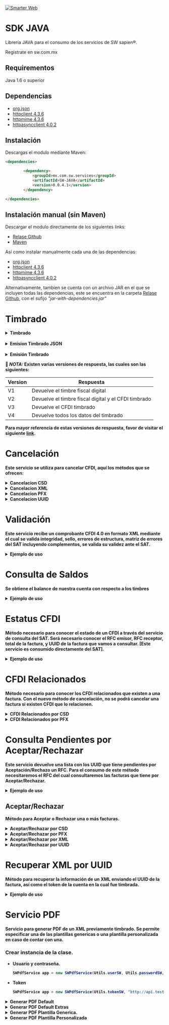 [![Smarter Web](https://sw.com.mx/hubfs/Webpage/logo-swsapien.svg)](http://sw.com.mx/)

# SDK JAVA #

Librería JAVA para el consumo de los servicios de SW sapien®.

Registrate en sw.com.mx

## Requirementos ##

Java 1.6 o superior

## Dependencias ##
* [org.json](http://www.json.org/java)
* [httpclient 4.3.6](http://hc.apache.org/downloads.cgi)
* [httpmime 4.3.6](http://hc.apache.org/downloads.cgi)
* [httpasyncclient 4.0.2](http://hc.apache.org/downloads.cgi)


## Instalación ##

Descargas el modulo mediante Maven:
	
```html
<dependencies>

        <dependency>
            <groupId>mx.com.sw.services</groupId>
            <artifactId>SW-JAVA</artifactId>
            <version>0.0.4.1</version>
        </dependency>

</dependencies>
```
## Instalación manual (sin Maven) ##
Descargar el modulo directamente de los siguientes links:

* [Relase Github](https://github.com/lunasoft/sw-sdk-java/releases)
* [Maven](https://oss.sonatype.org/service/local/artifact/maven/redirect?r=releases&g=mx.com.sw.services&a=SW-JAVA&v=0.0.3.4&e=jar)

Así como instalar manualmente cada una de las dependencias:
* [org.json](http://www.json.org/java)
* [httpclient 4.3.6](http://hc.apache.org/downloads.cgi)
* [httpmime 4.3.6](http://hc.apache.org/downloads.cgi)
* [httpasyncclient 4.0.2](http://hc.apache.org/downloads.cgi)

Alternativamente, tambien se cuenta con un archivo JAR en el que se incluyen todas las dependencias, este se encuentra en la carpeta [Relase Github](https://github.com/lunasoft/sw-sdk-java/releases),  con el sufijo _"jar-with-dependencies.jar"_


# Timbrado #
<details>
<summary><b>Timbrado</b></summary>
Métodos mediante los cuales se envía un XML previamente sellado.
<details><summary><b>Timbrado CFDI V1</b></summary>
    
<br>El método **TimbrarV1** recibe el contenido de un **XML** ya emitido (sellado) en formato **String**  o tambien puede ser en **Base64**, posteriormente si la factura y el token son correctos devuelve el complemento timbre en un string (**TFD**), en caso contrario lanza una excepción.

**Timbrar XML en formato string utilizando usuario y contraseña**
```java
try {
    //Es preferible inicializar el objeto con el usuario y password de nuestra cuenta, en caso contrario se puede incluir solamente el token de acceso
    //Se especifica el base path, esto para consumir el API de pruebas o productivo
    SWStampService sdk = new SWStampService(Utils.userSW, Utils.passwordSW, Utils.urlSW);
    //Se inicializa un objeto response, que obtendrá la respuesta del API
    SuccessV1Response response = null;
    //Se asigna el resultado de la respuesta a dicho objeto
    //Se ejecuta el método "Stamp", que timbrara nuestro comprobante posteriormente sellado, así como la versión del servicio de timbrado,
    //puede ver más de estas versiones en el apartado "Versiones de timbrado"
    response = (SuccessV1Response) sdk.Stamp(stringXML, "v1");
    //El objeto response tendrá así los atributos:
    // Status: estado de la petición procesada, puede ser: "success", "fail", "error"
    // HttpStatusCode: Código  de respuesta HTTP del servidor: eg. 200, 400, 500
    // Data: Cuerpo de la respuesta que arroja el servidor
    //En este caso arrojará el complemento timbre: {"tfd":"<Complemento>"}
    System.out.println(response.Status);
    System.out.println(response.HttpStatusCode);
    System.out.println(response.tfd);
} catch (Exception e) {
    System.out.println(e.getMessage());
}
```

**Timbrar XML en formato string utilizando token**

```java
try {
    //Es preferible inicializar el objeto con el usuario y password de nuestra cuenta, en caso contrario se puede incluir solamente el token de acceso
    //Se especifica el base path, esto para consumir el API de pruebas o productivo
    SWStampService sdk = new SWStampService("T2lYQ0t4L0R....", "http://services.test.sw.com.mx");
    //Se inicializa un objeto response, que obtendrá la respuesta del API
    SuccessV1Response response = null;
    //Se asigna el resultado de la respuesta a dicho objeto
    //Se ejecuta el método "Stamp", que timbrara nuestro comprobante posteriormente sellado, así como la versión del servicio de timbrado,
    //puede ver más de estas versiones en el apartado "Versiones de timbrado"
    response = (SuccessV1Response) sdk.Stamp(stringXML, "v1");
    //El objeto response tendrá así los atributos:
    // Status: estado de la petición procesada, puede ser:  "success", "fail", "error"
    // HttpStatusCode: Código  de respuesta HTTP del servidor: eg. 200, 400, 500
    // Data: Cuerpo de la respuesta que arroja el servidor
    //En este caso arrojará el complemento timbre: {"tfd":"<Complemento>"}
    System.out.println(response.Status);
    System.out.println(response.HttpStatusCode);
    System.out.println(response.tfd);
} catch (Exception e) {
    System.out.println(e.getMessage());
}
```
</details>


<details>
<summary>
Timbrado CFDI V2
</summary>
<br>TimbrarV2 Recibe el contenido de un XML ya emitido (sellado) en formato String , posteriormente si la factura y el token son correctos devuelve el CFDI ya timbrado, en caso contrario lanza una excepción.

**Timbrar XML en formato string utilizando usuario y contraseña**
```java
try {
    //Es preferible inicializar el objeto con el usuario y password de nuestra cuenta, en caso contrario se puede incluir solamente el token de acceso
    //Se especifica el base path, esto para consumir el API de pruebas o productivo
    SWStampService sdk = new SWStampService(Utils.userSW, Utils.passwordSW, Utils.urlSW);
    //Se inicializa un objeto response, que obtendrá la respuesta del API
    SuccessV2Response response = null;
    //Se asigna el resultado de la respuesta a dicho objeto
    //Se ejecuta el método "Stamp", que timbrara nuestro comprobante posteriormente sellado, así como la versión del servicio de timbrado,
    //puede ver más de estas versiones en el apartado "Versiones de timbrado"
    response = (SuccessV2Response) sdk.Stamp(stringXML, "v2");
    //El objeto response tendrá así los atributos:
    // Status: estado de la petición procesada, puede ser: "success", "fail", "error"
    // HttpStatusCode: Código de respuesta HTTP del servidor: eg. 200, 400, 500
    // Data: Cuerpo de la respuesta que arroja el servidor

    System.out.println(response.Status);
    System.out.println(response.HttpStatusCode);
    System.out.println(response.tfd);
    System.out.println(response.cfdi);
} catch (Exception e) {
    System.out.println(e.getMessage());
}
```

**Timbrar XML en formato string utilizando token**

```java
try {
    //Es preferible inicializar el objeto con el usuario y password de nuestra cuenta, en caso contrario se puede incluir solamente el token de acceso
    //Se especifica el base path, esto para consumir el API de pruebas o productivo
    SWStampService sdk = new SWStampService("T2lYQ0t4L0R....", "http://services.test.sw.com.mx");
    //Se inicializa un objeto response, que obtendrá la respuesta del API
    SuccessV2Response response = null;
    //Se asigna el resultado de la respuesta a dicho objeto
    //Se ejecuta el método "Stamp", que timbrara nuestro comprobante posteriormente sellado, así como la versión del servicio de timbrado,
    //puede ver más de estas versiones en el apartado "Versiones de timbrado"
    response = (SuccessV2Response) sdk.Stamp(stringXML, "v2");
    //El objeto response tendrá así los atributos:
    // Status: estado de la petición procesada, puede ser:  "success", "fail", "error"
    // HttpStatusCode: Código de respuesta HTTP del servidor: eg. 200, 400, 500
    // Data: Cuerpo de la respuesta que arroja el servidor

    System.out.println(response.Status);
    System.out.println(response.HttpStatusCode);
    System.out.println(response.tfd);
    System.out.println(response.cfdi);
} catch (Exception e) {
    System.out.println(e.getMessage());
}
```
</details>

<details>
<summary>
Timbrado CFDI V3
</summary>
<br>TimbrarV3 Recibe el contenido de un XML ya emitido (sellado) en formato String , posteriormente si la factura y el token son correctos devuelve el CFDI ya timbrado, en caso contrario lanza una excepción.

**Timbrar XML en formato string utilizando usuario y contraseña**
```java
try {
    //Es preferible inicializar el objeto con el usuario y password de nuestra cuenta, en caso contrario se puede incluir solamente el token de acceso
    //Se especifica el base path, esto para consumir el API de pruebas o productivo
    SWStampService sdk = new SWStampService(Utils.userSW, Utils.passwordSW, Utils.urlSW);
    //Se inicializa un objeto response, que obtendrá la respuesta del API
    SuccessV3Response response = null;
    //Se asigna el resultado de la respuesta a dicho objeto
    //Se ejecuta el método "Stamp", que timbrara nuestro comprobante posteriormente sellado, así como la versión del servicio de timbrado,
    //puede ver más de estas versiones en el apartado "Versiones de timbrado"
    response = (SuccessV3Response) sdk.Stamp(stringXML, "v3");
    //El objeto response tendra así los atributos:
    // Status: estado de la petición procesada, puede ser: "success", "fail", "error"
    // HttpStatusCode: Código de respuesta HTTP del servidor: eg. 200, 400, 500
    // Data: Cuerpo de la respuesta que arroja el servidor

    System.out.println(response.Status);
    System.out.println(response.HttpStatusCode);

    System.out.println(response.cfdi);
} catch (Exception e) {
    System.out.println(e.getMessage());
}
```

**Timbrar XML en formato string utilizando token**

```java
try {
    //Es preferible inicializar el objeto con el usuario y password de nuestra cuenta, en caso contrario se puede incluir solamente el token de acceso
    //Se especifica el base path, esto para consumir el API de pruebas o productivo
    SWStampService sdk = new SWStampService("T2lYQ0t4L0R....", "http://services.test.sw.com.mx");
    //Se inicializa un objeto response, que obtendrá la respuesta del API
    SuccessV3Response response = null;
    //Se asigna el resultado de la respuesta a dicho objeto
    //Se ejecuta el método "Stamp", que timbrara nuestro comprobante posteriormente sellado, así como la versión del servicio de timbrado,
    //puede ver más de estas versiones en el apartado "Versiones de timbrado"
    response = (SuccessV3Response) sdk.Stamp(stringXML, "v3");
    //El objeto response tendrá así los atributos:
    // Status: estado de la petición procesada, puede ser: "success", "fail", "error"
    // HttpStatusCode: Código de respuesta HTTP del servidor: eg. 200, 400, 500
    // Data: Cuerpo de la respuesta que arroja el servidor

    System.out.println(response.Status);
    System.out.println(response.HttpStatusCode);
    System.out.println(response.cfdi);
} catch (Exception e) {
    System.out.println(e.getMessage());
}
```
</details>

<details>
<summary>
Timbrado CFDI V4
</summary>
<br>TimbrarV4 Recibe el contenido de un XML ya emitido (sellado) en formato String , posteriormente si la factura y el token son correctos devuelve el CFDI ya timbrado, y campos extras como qr en formato base64, entre otros.

**Timbrar XML en formato string utilizando usuario y contraseña**
```java
try {
    //Es preferible inicializar el objeto con el usuario y password de nuestra cuenta, en caso contrario se puede incluir solamente el token de acceso
    //Se especifica el base path, esto para consumir el API de pruebas o productivo
    SWStampService sdk = new SWStampService(Utils.userSW, Utils.passwordSW, Utils.urlSW);
    //Se inicializa un objeto response, que obtendrá la respuesta del api
    SuccessV4Response response = null;
    //Se asigna el resultado de la respuesta a dicho objeto
    //Se ejecuta el método "Stamp", que timbrara nuestro comprobante posteriormente sellado, así como la versión del servicio de timbrado,
    //puede ver más de estas versiones en el apartado "Versiones de timbrado"
    response = (SuccessV4Response) sdk.Stamp(stringXML, "v4");
    //El objeto response tendra así los atributos:
    // Status: estado de la petición procesada, puede ser:  "success", "fail", "error"
    // HttpStatusCode: Código  de respuesta HTTP del servidor: eg. 200, 400, 500
    // Data: Cuerpo de la respuesta que arroja el servidor

    System.out.println(response.message);
    System.out.println(response.Status);
    System.out.println(response.cfdi);
    System.out.println(response.qrCode);
    System.out.println(response.cadenaOriginalSAT);
    System.out.println(response.selloCFDI);
    System.out.println(response.selloSAT);
    System.out.println(response.noCertificadoCFDI);
    System.out.println(response.noCertificadoSAT);
    System.out.println(response.fechaTimbrado);
    System.out.println(response.uuid);
    System.out.println(response.cfdi);
} catch (Exception e) {
    System.out.println(e.getMessage());
}
```

**Timbrar XML en formato string utilizando token**

```java
try {
    //Es preferible inicializar el objeto con el usuario y password de nuestra cuenta, en caso contrario se puede incluir solamente el token de acceso
    //Se especifica el base path, esto para consumir el API de pruebas o productivo
    SWStampService sdk = new SWStampService("T2lYQ0t4L0R....", "http://services.test.sw.com.mx");
    //Se inicializa un objeto response, que obtendrá la respuesta del API
    SuccessV4Response response = null;
    //Se asigna el resultado de la respuesta a dicho objeto
    //Se ejecuta el método "Stamp", que timbrara nuestro comprobante posteriormente sellado, así como la versión del servicio de timbrado,
    //puede ver más de estas versiones en el apartado "Versiones de timbrado"
    response = (SuccessV4Response) sdk.Stamp(stringXML, "v4");
    //El objeto response tendra así los atributos:
    // Status: estado de la petición procesada, puede ser:  "success", "fail", "error"
    // HttpStatusCode: Código  de respuesta HTTP del servidor: eg. 200, 400, 500
    // Data: Cuerpo de la respuesta que arroja el servidor

    System.out.println(response.message);
    System.out.println(response.Status);
    System.out.println(response.qrCode);
    System.out.println(response.cadenaOriginalSAT);
    System.out.println(response.selloCFDI);
    System.out.println(response.selloSAT);
    System.out.println(response.noCertificadoCFDI);
    System.out.println(response.noCertificadoSAT);
    System.out.println(response.fechaTimbrado);
    System.out.println(response.uuid);
    System.out.println(response.cfdi);
} catch (Exception e) {
    System.out.println(e.getMessage());
}
```
</details>
</details>
<br>
<details>
<summary>
<b>Emision Timbrado JSON<b>
</summary>

Métodos mediante los cuales se envía un string o byte array de un JSON. 
<details>
<summary>
Timbrado JSON V1
</summary>

* Recibe un String o byte array del JSON.
* Retorna TFD de la factura.
* Ejemplo de uso

```java
try {
    //Es preferible inicializar el objeto con el usuario y password de nuestra cuenta, en caso contrario se puede incluir solamente el token de acceso
    //Se especifica el base path, esto para consumir el API de pruebas o productivo
    SWIssueService api = new SWIssueService(Utils.userSW, Utils.passwordSW, Utils.urlSW);
    //Se inicializa un objeto response, que obtendrá la respuesta del API
    SuccessV1Response response = null;
    response = (SuccessV1Response) api.IssueJson(stringJson, "v1");
    System.out.println(response.Status);
    System.out.println(response.HttpStatusCode);
    System.out.println(response.tfd);
} catch (Exception e) {
    System.out.println(e.getMessage());
}
```
</details>

<details>
<summary>
Timbrado JSON V2
</summary>

* Recibe un String o byte array del JSON.
* Retorna TFD de la factura.
* Ejemplo de uso

```java
try {
    //Es preferible inicializar el objeto con el usuario y password de nuestra cuenta, en caso contrario se puede incluir solamente el token de acceso
    //Se especifica el base path, esto para consumir el API de pruebas o productivo
    SWIssueService api = new SWIssueService(Utils.userSW, Utils.passwordSW, Utils.urlSW);
    //Se inicializa un objeto response, que obtendrá la respuesta del API
    SuccessV1Response response = null;
    response = (SuccessV1Response) api.IssueJson(stringJson, "v2");
    System.out.println(response.Status);
    System.out.println(response.HttpStatusCode);
    System.out.println(response.tfd);
    System.out.println(response.cfdi);
} catch (Exception e) {
    System.out.println(e.getMessage());
}
```
</details>
<details>
<summary>
Timbrado JSON V3
</summary>

* Recibe un String o byte array del JSON.
* Retorna CFDI y el TFD ya unidos.
* Ejemplo de uso

```java
try {
    //Es preferible inicializar el objeto con el usuario y password de nuestra cuenta, en caso contrario se puede incluir solamente el token de acceso
    //Se especifica el base path, esto para consumir el API de pruebas o productivo
    SWIssueService api = new SWIssueService(Utils.userSW, Utils.passwordSW, Utils.urlSW);
    //Se inicializa un objeto response, que obtendrá la respuesta del API
    SuccessV1Response response = null;
    response = (SuccessV1Response) api.IssueJson(stringJson, "v3");
    System.out.println(response.Status);
    System.out.println(response.HttpStatusCode);
    System.out.println(response.cfdi);
} catch (Exception e) {
    System.out.println(e.getMessage());
}
```
</details>

<details>
<summary>
Timbrado JSON V4
</summary>

* Recibe un String o byte array del JSON.
* Retorna CFDI, TFD, CadenaOriginal, noCertificadoSat, noCertificadoCFDI, UUID, selloSAT, selloCFDI, fechaTimbrado y QR.
* Ejemplo de uso

```java
try {
    //Es preferible inicializar el objeto con el usuario y password de nuestra cuenta, en caso contrario se puede incluir solamente el token de acceso
    //Se especifica el base path, esto para consumir el API de pruebas o productivo
    SWIssueService api = new SWIssueService(Utils.userSW, Utils.passwordSW, Utils.urlSW);
    //Se inicializa un objeto response, que obtendrá la respuesta del API
    SuccessV1Response response = null;
    response = (SuccessV1Response) api.IssueJson(stringJson, "v4");
    System.out.println(response.Status);
	System.out.println(response.cfdi);
	System.out.println(response.qrCode);
	System.out.println(response.cadenaOriginalSAT);
	System.out.println(response.selloCFDI);
	System.out.println(response.selloSAT);
	System.out.println(response.noCertificadoCFDI);
	System.out.println(response.noCertificadoSAT);
	System.out.println(response.fechaTimbrado);
	System.out.println(response.uuid);
} catch (Exception e) {
    System.out.println(e.getMessage());
}
```
</details>
</details>
<br>
<details>
<summary>
Emisión Timbrado
</summary>

Métodos mediante los cuales se envía un XML sin sellar. 

<details>
<summary>
Emision Timbrado V1
</summary>

* Recibe un String o byte array del XML.
* Retorna TFD de la factura.
* Ejemplo de uso
```java
try {
    //Es preferible inicializar el objeto con el usuario y password de nuestra cuenta, en caso contrario se puede incluir solamente el token de acceso
    //Se especifica el base path, esto para consumir el API de pruebas o productivo
    SWIssueService api = new SWIssueService(Utils.userSW, Utils.passwordSW, Utils.urlSW);
    //Se inicializa un objeto response, que obtendrá la respuesta del API
    SuccessV1Response response = null;
    response = (SuccessV1Response) api.IssueXml(stringXml, "v1");
    System.out.println(response.Status);
    System.out.println(response.HttpStatusCode);
    System.out.println(response.tfd);
} catch (Exception e) {
    System.out.println(e.getMessage());
}
```
</details>

<details>
<summary>
Emisión Timbrado V2
</summary>

* Recibe un String o byte array del XML.
* Retorna TFD y el CFDI.
* Ejemplo de uso

```java
try {
    //Es preferible inicializar el objeto con el usuario y password de nuestra cuenta, en caso contrario se puede incluir solamente el token de acceso
    //Se especifica el base path, esto para consumir el API de pruebas o productivo
    SWIssueService api = new SWIssueService(Utils.userSW, Utils.passwordSW, Utils.urlSW);
    //Se inicializa un objeto response, que obtendrá la respuesta del API
    SuccessV1Response response = null;
    response = (SuccessV1Response) api.IssueXml(stringXml, "v2");
    System.out.println(response.Status);
    System.out.println(response.HttpStatusCode);
    System.out.println(response.tfd);
    System.out.println(response.cfdi);
} catch (Exception e) {
    System.out.println(e.getMessage());
}
```
</details>

<details>
<summary>
Emisión Timbrado V3
</summary> 

* Recibe un String o byte array del XML.
* Retorna CFDI y el TFD ya unidos.
* Ejemplo de uso

```java
try {
    //Es preferible inicializar el objeto con el usuario y password de nuestra cuenta, en caso contrario se puede incluir solamente el token de acceso
    //Se especifica el base path, esto para consumir el API de pruebas o productivo
    SWIssueService api = new SWIssueService(Utils.userSW, Utils.passwordSW, Utils.urlSW);
    //Se inicializa un objeto response, que obtendrá la respuesta del API
    SuccessV1Response response = null;
    response = (SuccessV1Response) api.IssueXml(stringXml, "v3");
    System.out.println(response.Status);
    System.out.println(response.HttpStatusCode);
    System.out.println(response.cfdi);
} catch (Exception e) {
    System.out.println(e.getMessage());
}
```
</details>

<details>
<summary>
Emisión Timbrado V4
</summary> 

* Recibe un String o byte array del XML.
* Retorna CFDI, TFD, CadenaOriginal, noCertificadoSat, noCertificadoCFDI, UUID, selloSAT, selloCFDI, fechaTimbrado y QR.
* Ejemplo de uso

```java
try {
    //Es preferible inicializar el objeto con el usuario y password de nuestra cuenta, en caso contrario se puede incluir solamente el token de acceso
    //Se especifica el base path, esto para consumir el API de pruebas o productivo
    SWIssueService api = new SWIssueService(Utils.userSW, Utils.passwordSW, Utils.urlSW);
    //Se inicializa un objeto response, que obtendrá la respuesta del API
    SuccessV1Response response = null;
    response = (SuccessV1Response) api.IssueXml(stringXml, "v4");
    System.out.println(response.Status);
	System.out.println(response.cfdi);
	System.out.println(response.qrCode);
	System.out.println(response.cadenaOriginalSAT);
	System.out.println(response.selloCFDI);
	System.out.println(response.selloSAT);
	System.out.println(response.noCertificadoCFDI);
	System.out.println(response.noCertificadoSAT);
	System.out.println(response.fechaTimbrado);
	System.out.println(response.uuid);
} catch (Exception e) {
    System.out.println(e.getMessage());
}
```
</details>
</details>

:pushpin: ***NOTA:*** Existen varias versiones de respuesta, las cuales son las siguientes:

| Version |                         Respuesta                             | 
|---------|---------------------------------------------------------------|
|  V1     | Devuelve el timbre fiscal digital                             | 
|  V2     | Devuelve el timbre fiscal digital y el CFDI timbrado          | 
|  V3     | Devuelve el CFDI timbrado                                     | 
|  V4     | Devuelve todos los datos del timbrado                         |

Para mayor referencia de estas versiones de respuesta, favor de visitar el siguiente [link](https://developers.sw.com.mx/knowledge-base/versiones-de-respuesta-timbrado/).


# Cancelación #

Este servicio se utiliza para cancelar CFDI, aquí los métodos que se ofrecen:


<details>
<summary>
Cancelacion CSD
</summary>

- Recibe los archivos CSD y KEY en Base64, password, así como el RFC Emisor, el motivo, el folio de sustitución y el UUID del CFDI a cancelar

```java
SWCancelationService app = new SWCancelationService(Utils.userSW, Utils.passwordSW, Utils.urlSW);
CancelationResponse response = null;
response = (CancelationResponse) app.Cancelation(uuid, password_csd, rfc, b64Cer, b64Key, motivo, foliosustitucion);

System.out.println(response.Status);
System.out.println(response.HttpStatusCode);
System.out.println(response.acuse);
System.out.println(response.uuid);
System.out.println(response.uuidStatusCode);
//En caso de obtener un error, este puede obtenerse de los campos
System.out.println(response.message);
System.out.println(response.messageDetail);
```
</details>
<details>
<summary>
Cancelacion XML
</summary>

- Recibe el XML de cancelacion

```java
SWCancelationService app = new SWCancelationService(Utils.userSW, Utils.passwordSW, Utils.urlSW);
CancelationResponse response = null;

response = (CancelationResponse) app.Cancelation(xml);

System.out.println(response.Status);
System.out.println(response.message);
System.out.println(response.HttpStatusCode);
System.out.println(response.acuse);
System.out.println(response.uuid);
System.out.println(response.uuidStatusCode);
//En caso de obtener un error, este puede obtenerse de los campos
System.out.println(response.message);
System.out.println(response.messageDetail);  
```
</details>

<details>
<summary>
Cancelacion PFX
</summary> 

- Recibe el Pfx (.pfx, password), así como el RFC Emisor, el motivo, el folio de sustitución y el UUID del CFDI a cancelar


```java
SWCancelationService app = new SWCancelationService(Utils.userSW, Utils.passwordSW, Utils.urlSW);
CancelationResponse response = null;
response = (CancelationResponse) app.Cancelation(uuid, password_csd, rfc, b64Pfx, motivo, foliosustitucion);
System.out.println(response.Status);
System.out.println(response.HttpStatusCode);
System.out.println(response.acuse);
System.out.println(response.uuid);
System.out.println(response.uuidStatusCode);
//En caso de obtener un error, este puede obtenerse de los campos
System.out.println(response.message);
System.out.println(response.messageDetail);  
```
</details>
<details>
<summary>
Cancelacion UUID
</summary> 

- Recibe el RFC Emisor, el motivo, el folio de sustitución y el UUID del CFDI a cancelar (Los archivos .Cer y .Key deben estar en tu administrador de timbres).


```java
SWCancelationService app = new SWCancelationService(Utils.userSW, Utils.passwordSW, Utils.urlSW);
CancelationResponse response = null;
response = (CancelationResponse) app.Cancelation(uuid, rfc, motivo, foliosustitucion);
System.out.println(response.Status);
System.out.println(response.HttpStatusCode);
System.out.println(response.acuse);
System.out.println(response.uuid);
System.out.println(response.uuidStatusCode);
//En caso de obtener un error, este puede obtenerse de los campos
System.out.println(response.message);
System.out.println(response.messageDetail); 
```
</details>


# Validación #

Este servicio recibe un comprobante CFDI 4.0 en formato XML mediante el cual se valida integridad, sello, errores de estructura, matriz de errores del SAT incluyendo complementos, se valida su validez ante el SAT.

<details>
<summary>
Ejemplo de uso
</summary> 

- Recibe el XML del CFDI a validar.
- La respuesta vendrá representada con datos planos y un par de listas anidadas. Para obtener la información de las mismas se iterará.

- Ejemplo de uso

```java
SWValidateService api = new SWValidateService(Utils.userSW, Utils.passwordSW, Utils.urlSW);
ValidateXmlResponse response = null;
response = (ValidateXmlResponse) api.ValidateXml(xml);
System.out.println(response.Status);
System.out.println(response.HttpStatusCode);
System.out.println(response.message);
LinkedList <DetailNode> List = response.detail;
for (int i = 0; i < List.size(); i++) {
    DetailNode node = List.get(i);
    LinkedList <DetailData> ListData = node.detail;
    for (int j = 0; j < ListData.size(); j++) {
        DetailData datos = ListData.get(j);
        System.out.println("\t\t" + datos.message);
        System.out.println("\t\t" + datos.messageDetail);
        System.out.println("\t\t" + datos.type);
    }
    System.out.println("\t" + node.section);
}
System.out.println(response.cadenaOriginalComprobante);
System.out.println(response.cadenaOriginalSAT);
System.out.println(response.uuid);
System.out.println(response.statusSat);
System.out.println(response.statusCodeSat);
//En caso de obtener un error, este puede obtenerse de los campos
System.out.println(response.message);
System.out.println(response.messageDetail); 
```
</details>

# Consulta de Saldos #
Se obtiene el balance de nuestra cuenta con respecto a los timbres
<details>
<summary>
Ejemplo de uso
</summary> 

```java
SWBalanceAccountService app = new SWBalanceAccountService(Utils.userSW, Utils.passwordSW, Utils.urlSW);
BalanceAcctResponse response = null;
response = (BalanceAcctResponse) app.GetBalanceAccount();
System.out.println(response.Status);
System.out.println(response.timbresAsignados);
System.out.println(response.HttpStatusCode);
System.out.println(response.fechaExpiracion);
System.out.println(response.idClienteUsuario);
System.out.println(response.idSaldoCliente);
System.out.println(response.saldoTimbres);
System.out.println(response.timbresUtilizados);
System.out.println(response.unlimited);
//En caso de obtener error, este puede obtenerse de los siguientes campos
System.out.println(response.message);
System.out.println(response.messageDetail);
```
</details>

# Estatus CFDI #
Método necesario para conocer el estado de un CFDI a través del servicio de consulta del SAT.
Será necesario conocer el RFC emisor, RFC receptor, total de la factura, y UUID de la factura que vamos a consultar. [Este servicio es consumido directamente del SAT].
<details>
<summary>
Ejemplo de uso
</summary> 

```java
StatusCfdiService app = new StatusCfdiService("https://consultaqr.facturaelectronica.sat.gob.mx/ConsultaCFDIService.svc", "http://tempuri.org/IConsultaCFDIService/Consulta");

StatusCfdiResponse response = null;
response = (StatusCfdiResponse) app.StatusCfdi("rfcEmisor", "rfcReceptor", "0.0", "E0AAE6B3-43CC-4B9C-B229-7E221000E2BB");
System.out.println(response.Status);
System.out.println(response.HttpStatusCode);
System.out.println(response.codigoEstatus);
System.out.println(response.estado);
System.out.println(response.esCancelable);
System.out.println(response.estatusCancelacion);
//En caso de obtener error, este puede obtenerse de los siguientes campos
System.out.println(response.message);
System.out.println(response.messageDetail);
```
</details>

# CFDI  Relacionados #
Método necesario para conocer los CFDI relacionados que existen a una factura. Con el nuevo método de cancelación, no se podrá cancelar una factura si existen CFDI que lo relacionen.

<details>
<summary>
CFDI Relacionados por CSD
</summary> 

Para el consumo a través de este método necesitaremos el UUID de la factura, RFC emisor, Certificado en base64, Llave en base64 y Password del Certificado.
* Ejemplo de uso: 
```java
SWRelationsService app = new SWRelationsService(Utils.userSW, Utils.passwordSW, Utils.urlSW);
CfdiRelacionadosResponse response = null;
response = (CfdiRelacionadosResponse) app.CfdiRelacionadosCSD(uuid, password_csd, rfc, b64Cer, b64Key);
System.out.println(response.Status);
System.out.println(response.HttpStatusCode);
System.out.println(response.resultado);
LinkedList<RelacionData> padres = (LinkedList<RelacionData>) response.uuidsRelacionadosPadres;
if(padres != null) {
	for (int i = 0; i < padres.size(); i++) {
		RelacionData datos = padres.get(i);
		System.out.println(datos.uuid);
		System.out.println(datos.rfcEmisor);
		System.out.println(datos.rfcReceptor);
	}
}
LinkedList<RelacionData> hijos = (LinkedList<RelacionData>) response.uuidsRelacionadosHijos;
if(hijos != null) {
for (int i = 0; i < hijos.size(); i++) {
	RelacionData datos = hijos.get(i);
	System.out.println(datos.uuid);
	System.out.println(datos.rfcEmisor);
	System.out.println(datos.rfcReceptor);
	}
}
//En caso de obtener error, este puede obtenerse de los siguientes campos
System.out.println(response.message);
System.out.println(response.messageDetail);
```
</details>
<details>
<summary>
CFDI Relacionados por PFX
</summary> 

Para el consumo a través de este método necesitaremos el UUID de la factura, RFC emisor, PFX en base64 y Password del Certificado.
* Ejemplo de uso

```java
SWRelationsService app = new SWRelationsService(Utils.userSW, Utils.passwordSW, Utils.urlSW);
CfdiRelacionadosResponse response = null;
response = (CfdiRelacionadosResponse) app.CfdiRelacionadosPFX(uuid, password_csd, rfc, b64Pfx);
System.out.println(response.Status);
System.out.println(response.HttpStatusCode);
System.out.println(response.resultado);
LinkedList < RelacionData > padres = (LinkedList < RelacionData > ) response.uuidsRelacionadosPadres;
if (padres != null) {
    for (int i = 0; i < padres.size(); i++) {
        RelacionData datos = padres.get(i);
        System.out.println(datos.uuid);
        System.out.println(datos.rfcEmisor);
        System.out.println(datos.rfcReceptor);
    }
}
LinkedList < RelacionData > hijos = (LinkedList < RelacionData > ) response.uuidsRelacionadosHijos;
if (hijos != null) {
    for (int i = 0; i < hijos.size(); i++) {
        RelacionData datos = hijos.get(i);
        System.out.println(datos.uuid);
        System.out.println(datos.rfcEmisor);
        System.out.println(datos.rfcReceptor);
    }
}
//En caso de obtener error, este puede obtenerse de los siguientes campos
System.out.println(response.message);
System.out.println(response.messageDetail);
```
</details>


# Consulta Pendientes por Aceptar/Rechazar #
Este servicio devuelve una lista con los UUID que tiene pendientes por Aceptación/Rechazo un RFC.
Para el consumo de este método necesitaremos el RFC del cual consultaremos las facturas que tiene por Aceptar/Rechazar.
<details>
<summary>
Ejemplo de uso 
</summary>

```java
SWPendingsService app = new SWPendingsService(Utils.userSW, Utils.passwordSW, Utils.urlSW);
String rfc = "CACX7605101P8";
PendientesCancelarResponse response = null;
response = (PendientesCancelarResponse) app.PendientesPorCancelar(rfc);
System.out.println(response.Status);
System.out.println(response.HttpStatusCode);
System.out.println(response.message);
System.out.println(response.CodStatus);
List < String > uuids = (LinkedList < String > ) response.UUIDS;
if (uuids != null) {
    for (int i = 0; i < uuids.size(); i++) {
        String datos = uuids.get(i);
        System.out.println(datos);
    }
}
//En caso de obtener error, este puede obtenerse de los siguientes campos
System.out.println(response.message);
System.out.println(response.messageDetail);
```
</details>

## Aceptar/Rechazar ##
Método para Aceptar o Rechazar una o más facturas.

<details>
<summary>
Aceptar/Rechazar por CSD
</summary> 
Para el consumo a través de este método necesitaremos el un **Map** con los UUID y la acción a realizar, **password** del certificado, **RFC** emisor, certificado en base64, llave en base64.

```java
SWAcceptRejectService app = new SWAcceptRejectService(Utils.userSW, Utils.passwordSW, Utils.urlSW);
Map < String, String > uuids = new HashMap < String, String > ();
uuids.put("06a46e4b-b154-4c12-bb77-f9a63ed55ff2", "Aceptacion");
AceptarRechazarCancelationResponse response = null;
response = (AceptarRechazarCancelationResponse) app.AceptarRechazarCancelacionCSD(uuids, password_csd, rfc, b64Cer, b64Key);
System.out.println(response.Status);
System.out.println(response.HttpStatusCode);
LinkedList < CancelationData > folios = (LinkedList < CancelationData > ) response.folios;
if (folios != null) {
    for (int i = 0; i < folios.size(); i++) {
        CancelationData datos = folios.get(i);
        System.out.println(datos.uuid);
        System.out.println(datos.estatusUUID);
        System.out.println(datos.respuesta);
    }
}
System.out.println(response.acuse);
//En caso de obtener error, este puede obtenerse de los siguientes campos
System.out.println(response.message);
System.out.println(response.messageDetail);
```
</details>

<details>
<summary>
Aceptar/Rechazar por PFX
</summary> 

Para el consumo a través de este método necesitaremos el un **Map** con los UUID y la acción a realizar, **password** del certificado, **RFC** emisor, **PFX** en base64.

```java
SWAcceptRejectService app = new SWAcceptRejectService(Utils.userSW, Utils.passwordSW, Utils.urlSW);
Map < String, String > uuids = new HashMap < String, String > ();
uuids.put("06a46e4b-b154-4c12-bb77-f9a63ed55ff2", "Aceptacion");
AceptarRechazarCancelationResponse response = null;
response = (AceptarRechazarCancelationResponse) app.AceptarRechazarCancelacionPFX(uuids, password_csd, rfc, b64Pfx);
System.out.println(response.Status);
System.out.println(response.HttpStatusCode);
LinkedList < CancelationData > folios = (LinkedList < CancelationData > ) response.folios;
if (folios != null) {
    for (int i = 0; i < folios.size(); i++) {
        CancelationData datos = folios.get(i);
        System.out.println(datos.uuid);
        System.out.println(datos.estatusUUID);
        System.out.println(datos.respuesta);
    }
}
System.out.println(response.acuse);
//En caso de obtener error, este puede obtenerse de los siguientes campos
System.out.println(response.message);
System.out.println(response.messageDetail);
```
</details>

<details>
<summary>
Aceptar/Rechazar por XML
</summary> 
Para el consumo a través de este método necesitaremos el XML para la Aceptación/Rechazo.

```java
SWAcceptRejectService app = new SWAcceptRejectService(Utils.userSW, Utils.passwordSW, Utils.urlSW);
AceptarRechazarCancelationResponse response = null;
response = (AceptarRechazarCancelationResponse) app.AceptarRechazarCancelacionXML(xml);
System.out.println(response.Status);
System.out.println(response.HttpStatusCode);
List < CancelationData > folios = response.folios;
if (folios != null) {
    for (int i = 0; i < folios.size(); i++) {
        CancelationData datos = folios.get(i);
        System.out.println(datos.uuid);
        System.out.println(datos.estatusUUID);
        System.out.println(datos.respuesta);
    }
}
System.out.println(response.acuse);
//En caso de obtener error, este puede obtenerse de los siguientes campos
System.out.println(response.message);
System.out.println(response.messageDetail);
```
</details>

<details>
<summary>
Aceptar/Rechazar por UUID
</summary> 

Para el consumo a través de este método necesitaremos el un **String** con el UUID y la acción a realizar, así como el **RFC** emisor.

```java
SWAcceptRejectService app = new SWAcceptRejectService(Utils.userSW, Utils.passwordSW, Utils.urlSW);
AceptarRechazarCancelationResponse response = null;
response = (AceptarRechazarCancelationResponse) app.AceptarRechazarCancelacionUUID(uuid, rfc, "Aceptacion");//Acción → "Aceptacion" o "Rechazo"
System.out.println(response.Status);
System.out.println(response.HttpStatusCode);
LinkedList < CancelationData > folios = (LinkedList < CancelationData > ) response.folios;
if (folios != null) {
    for (int i = 0; i < folios.size(); i++) {
        CancelationData datos = folios.get(i);
        System.out.println(datos.uuid);
        System.out.println(datos.estatusUUID);
        System.out.println(datos.respuesta);
    }
}
System.out.println(response.acuse);
//En caso de obtener error, este puede obtenerse de los siguientes campos
System.out.println(response.message);
System.out.println(response.messageDetail);
```
</details>

# Recuperar XML por UUID #
Método para recuperar la información de un XML enviando el UUID de la factura, así como el token de la cuenta en la cual fue timbrada.
<details>
<summary>
Ejemplo de uso
</summary> 

```java
SWStorageService storage = new SWStorageService(Utils.tokenSW, Utils.urlApiSW, null, 0);
StorageResponse response = (StorageResponse) storage.getXml(UUID.fromString("c75f87db-e059-4a7c-a922-e4b9c871e8c1"));
System.out.println(response.Status);
System.out.println(response.HttpStatusCode);
System.out.println(response.getData);
//En caso de obtener un error, este puede obtenerse de los campos
System.out.println(response.message);
System.out.println(response.messageDetail); 
```
</details>

# Servicio PDF #
Servicio para generar PDF de un XML previamente timbrado. 
Se permite especificar una de las plantillas genericas o una plantilla personalizada en caso de contar con una.

### Crear instancia de la clase.
* Usuario y contraseña.
    ```java
    SWPdfService app = new SWPdfService(Utils.userSW, Utils.passwordSW, "http://api.test.sw.com.mx", "http://services.test.sw.com.mx");
    ```
* Token
    ```java
    SWPdfService app = new SWPdfService(Utils.tokenSW, "http://api.test.sw.com.mx");
    ```
    
<details>
<summary>
Generar PDF Default 
</summary> 

Generar PDF con plantilla por defecto CFDI 4.0.
```java
PdfResponse response = null;
response = (PdfResponse) app.GeneratePdf(stamp.cfdi, this.logoB64);
```
</details>
<details>
<summary>
Generar PDF Default Extras
</summary> 

Generar PDF con plantilla por defecto CFDI 4.0 con datos adicionales.
```java
HashMap<String, String> extras = new HashMap<String,String>();
PdfResponse response = null;
response = (PdfResponse) app.GeneratePdf(stamp.cfdi, this.logoB64, extras);
```
</details>
<details>
<summary>
Generar PDF Plantilla Generica.
</summary> 

Generar PDF con plantilla generica.
```java
HashMap<String, String> extras = new HashMap<String,String>();
PdfResponse response = null;
response = (PdfResponse) app.GeneratePdf(stamp.cfdi, PdfTemplates.payment20, this.logoB64, extras);
```
</details>
<details>
<summary>
Generar PDF Plantilla Personalizada
</summary> 

Generar PDF especificando una plantilla como string.
```java
HashMap<String, String> extras = new HashMap<String,String>();
PdfResponse response = null;
response = (PdfResponse) app.GeneratePdf(stamp.cfdi, "cfdi40", this.logoB64, extras);
```